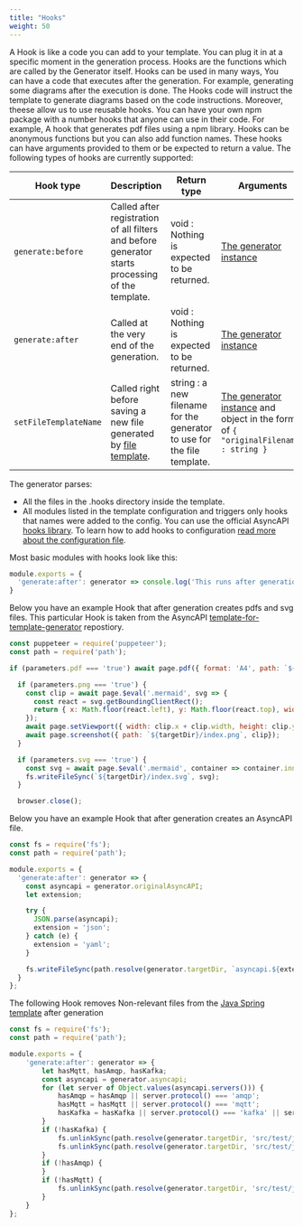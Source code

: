 ```yaml
---
title: "Hooks"
weight: 50
---
```


A Hook is like a code you can add to your template. You can plug it in at a specific moment in the generation process. Hooks are the functions which are called by the Generator itself. Hooks can be used in many ways, You can have a code that executes after the generation. For example, generating some diagrams after the execution is done. The Hooks code will instruct the template to generate diagrams based on the code instructions.
Moreover, theese allow us to use reusable hooks. You can have your own npm package with a number hooks that anyone can use in their code. For example, A hook that generates pdf files using a npm library. 
Hooks can be anonymous functions but you can also add function names. These hooks can have arguments provided to them or be expected to return a value. The following types of hooks are currently supported:

|Hook type|Description| Return type | Arguments 
|---|---|---|---|
| `generate:before` | Called after registration of all filters and before generator starts processing of the template. | void : Nothing is expected to be returned. | [The generator instance](https://github.com/asyncapi/generator/blob/master/docs/api.md)
| `generate:after` | Called at the very end of the generation. | void : Nothing is expected to be returned. | [The generator instance](https://github.com/asyncapi/generator/blob/master/docs/api.md)
| `setFileTemplateName ` | Called right before saving a new file generated by [file template](https://github.com/asyncapi/generator/blob/master/docs/authoring.md#file-templates). | string : a new filename for the generator to use for the file template. | [The generator instance](https://github.com/asyncapi/generator/blob/master/docs/api.md) and object in the form of `{ "originalFilename" : string }`

The generator parses:

- All the files in the .hooks directory inside the template.
- All modules listed in the template configuration and triggers only hooks that names were added to the config. You can use the official AsyncAPI [hooks library](https://github.com/asyncapi/generator-hooks). To learn how to add hooks to configuration [read more about the configuration file](https://github.com/pratik2315/generator/blob/gsod1-pratik/docs/authoring.md#configuration-file).

Most basic modules with hooks look like this:
```js
module.exports = {
  'generate:after': generator => console.log('This runs after generation is complete')
}
```

Below you have an example Hook that after generation creates pdfs and svg files. This particular Hook is taken from the AsyncAPI [template-for-template-generator](https://github.com/asyncapi/template-for-generator-templates) repostiory. 

```js
const puppeteer = require('puppeteer');
const path = require('path');

if (parameters.pdf === 'true') await page.pdf({ format: 'A4', path: `${targetDir}/index.pdf` });

  if (parameters.png === 'true') {
    const clip = await page.$eval('.mermaid', svg => {
      const react = svg.getBoundingClientRect();
      return { x: Math.floor(react.left), y: Math.floor(react.top), width: Math.ceil(react.width), height: Math.ceil(react.height) };
    });
    await page.setViewport({ width: clip.x + clip.width, height: clip.y + clip.height });
    await page.screenshot({ path: `${targetDir}/index.png`, clip});
  }

  if (parameters.svg === 'true') {
    const svg = await page.$eval('.mermaid', container => container.innerHTML);
    fs.writeFileSync(`${targetDir}/index.svg`, svg);
  }

  browser.close();
```
Below you have an example Hook that after generation creates an AsyncAPI file.

```js
const fs = require('fs');
const path = require('path');

module.exports = {
  'generate:after': generator => {
    const asyncapi = generator.originalAsyncAPI;
    let extension;

    try {
      JSON.parse(asyncapi);
      extension = 'json';
    } catch (e) {
      extension = 'yaml';
    }

    fs.writeFileSync(path.resolve(generator.targetDir, `asyncapi.${extension}`), asyncapi);
  }
};
```

The following Hook removes Non-relevant files from the [Java Spring template](https://github.com/asyncapi/java-spring-template) after generation

```js
const fs = require('fs');
const path = require('path');

module.exports = {
    'generate:after': generator => {
        let hasMqtt, hasAmqp, hasKafka;
        const asyncapi = generator.asyncapi;
        for (let server of Object.values(asyncapi.servers())) {
            hasAmqp = hasAmqp || server.protocol() === 'amqp';
            hasMqtt = hasMqtt || server.protocol() === 'mqtt';
            hasKafka = hasKafka || server.protocol() === 'kafka' || server.protocol() === 'kafka-secure';
        }
        if (!hasKafka) {
            fs.unlinkSync(path.resolve(generator.targetDir, 'src/test/java/com/asyncapi/SimpleKafkaTest.java'));
            fs.unlinkSync(path.resolve(generator.targetDir, 'src/test/java/com/asyncapi/TestcontainerKafkaTest.java'));
        }
        if (!hasAmqp) {
        }
        if (!hasMqtt) {
            fs.unlinkSync(path.resolve(generator.targetDir, 'src/test/java/com/asyncapi/TestcontainerMqttTest.java'));
        }
    }
};
```